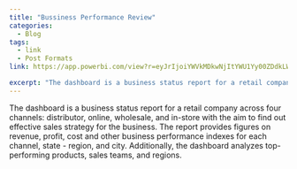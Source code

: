 ```yaml
---
title: "Bussiness Performance Review"
categories:
  - Blog
tags:
  - link
  - Post Formats
link: https://app.powerbi.com/view?r=eyJrIjoiYWVkMDkwNjItYWU1Yy00ZDdkLWI4ZTEtYzk1YmM0NjI1Y2U1IiwidCI6ImFmMWYzNzUzLTM5MjUtNGU2Zi05NDliLTk3YzAwNzMyMDgwMyIsImMiOjEwfQ%3D%3D

excerpt: "The dashboard is a business status report for a retail company across four channels: distributor, online, wholesale, and in-store with the aim to find out effective sales strategy for the business. The report provides figures on revenue, profit, cost and other business performance indexes for each channel, state - region, and city. Additionally, the dashboard analyzes top-performing products, sales teams, and regions."
---
```


The dashboard is a business status report for a retail company across four channels: distributor, online, wholesale, and in-store with the aim to find out effective sales strategy for the business. The report provides figures on revenue, profit, cost and other business performance indexes for each channel, state - region, and city. Additionally, the dashboard analyzes top-performing products, sales teams, and regions.